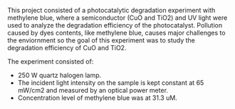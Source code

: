 
This project consisted of a photocatalytic degradation experiment with methylene blue, where a semiconductor (CuO and TiO2) and UV light were used to analyze the degradation efficiency of the photocatalyst. Pollution caused by dyes contents, like methylene blue, causes major challenges to the enviornment so the goal of this experiment was to study the degradation efficiency of CuO and TiO2.

The experiment consisted of:

- 250 W quartz halogen lamp.
- The incident light intensity on the sample is kept constant at 65 mW/cm2 and measured by an optical power meter.
- Concentration level of methylene blue was at 31.3 uM.
